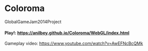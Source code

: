 # Coloroma
GlobalGameJam2014Project

#### Play!: https://anilbey.github.io/Coloroma/WebGL/index.html

Gameplay video: https://www.youtube.com/watch?v=AwEFNcBcQMk
